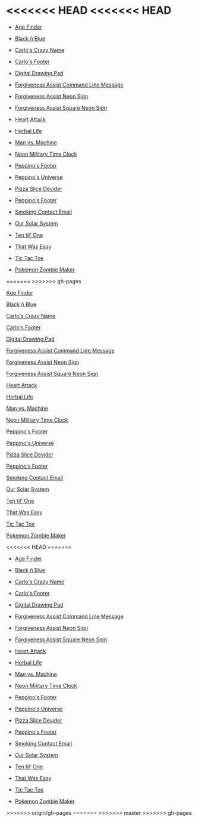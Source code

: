 <<<<<<< HEAD
<<<<<<< HEAD
=======
<doctype html=""><title>CM85 Codepens</title> 

- [Age Finder](https://cm85.github.io/Codepen/age-finder/)  

- [Black ñ Blue](https://cm85.github.io/Codepen/black-n-blue/)  

- [Carlo's Crazy Name](https://cm85.github.io/Codepen/carlo-s-crazy-name/)  

- [Carlo's Footer](https://cm85.github.io/Codepen/carlo-s-footer/)  

- [Digital Drawing Pad](https://cm85.github.io/Codepen/digital-drawing-pad/)  

- [Forgiveness Assist Command Line Message](https://cm85.github.io/Codepen/forgiveness-assist-command-line-message/)  

- [Forgiveness Assist Neon Sign](https://cm85.github.io/Codepen/forgiveness-assist-neon-sign/)  

- [Forgiveness Assist Square Neon Sign](https://cm85.github.io/Codepen/forgiveness-assist-square-neon-sign/)  

- [Heart Attack](https://cm85.github.io/Codepen/heart-attack/)  

- [Herbal Life](https://cm85.github.io/Codepen/herbal-life/)  

- [Man vs. Machine](https://cm85.github.io/Codepen/man-vs-machine/)  

- [Neon Military Time Clock](https://cm85.github.io/Codepen/neon-o-clock/)  

- [Peppino's Footer](https://cm85.github.io/Codepen/peppino-s-footer/)  

- [Peppino's Universe](https://cm85.github.io/Codepen/peppino-s-universe/)  

- [Pizza Slice Devider](https://cm85.github.io/Codepen/pizza-slice-devider/)  

- [Peppino's Footer](https://cm85.github.io/Codepen/peppino-s-footer/)  

- [Smoking Contact Email](https://cm85.github.io/Codepen/smokin-contact/)  

- [Our Solar System](https://cm85.github.io/Codepen/solar-system/)  

- [Ten til' One](https://cm85.github.io/Codepen/ten-till-one/)  

- [That Was Easy](https://cm85.github.io/Codepen/that-was-easy/)  

- [Tic Tac Toe](https://cm85.github.io/Codepen/tic-tac-toe/)  

- [Pokemon Zombie Maker](https://cm85.github.io/Codepen/zombie-maker/)  

</doctype>
=======
>>>>>>> gh-pages
<DOCTYPE html>
<html>
<head>
<title>CM85 Codepens</title>
</head>
<body>

<a href="https://cm85.github.io/Codepen/age-finder/">Age Finder</a><br>

<a href="https://cm85.github.io/Codepen/black-n-blue/">Black ñ Blue</a><br>

<a href="https://cm85.github.io/Codepen/carlo-s-crazy-name/">Carlo's Crazy Name</a><br>

<a href="https://cm85.github.io/Codepen/carlo-s-footer/">Carlo's Footer</a><br>

<a href="https://cm85.github.io/Codepen/digital-drawing-pad/">Digital Drawing Pad</a><br>

<a href="https://cm85.github.io/Codepen/forgiveness-assist-command-line-message/">Forgiveness Assist Command Line Message</a><br>

<a href="https://cm85.github.io/Codepen/forgiveness-assist-neon-sign/">Forgiveness Assist Neon Sign</a><br>

<a href="https://cm85.github.io/Codepen/forgiveness-assist-square-neon-sign/">Forgiveness Assist Square Neon Sign</a><br>

<a href="https://cm85.github.io/Codepen/heart-attack/">Heart Attack</a><br>

<a href="https://cm85.github.io/Codepen/herbal-life/">Herbal Life</a><br>

<a href="https://cm85.github.io/Codepen/man-vs-machine/">Man vs. Machine</a><br>

<a href="https://cm85.github.io/Codepen/neon-o-clock/">Neon Military Time Clock</a><br>

<a href="https://cm85.github.io/Codepen/peppino-s-footer/">Peppino's Footer</a><br>

<a href="https://cm85.github.io/Codepen/peppino-s-universe/">Peppino's Universe</a><br>

<a href="https://cm85.github.io/Codepen/pizza-slice-devider/">Pizza Slice Devider</a><br>

<a href="https://cm85.github.io/Codepen/peppino-s-footer/">Peppino's Footer</a><br>

<a href="https://cm85.github.io/Codepen/smokin-contact/">Smoking Contact Email</a><br>

<a href="https://cm85.github.io/Codepen/solar-system/">Our Solar System</a><br>

<a href="https://cm85.github.io/Codepen/ten-till-one/">Ten til' One</a><br>

<a href="https://cm85.github.io/Codepen/that-was-easy/">That Was Easy</a><br>

<a href="https://cm85.github.io/Codepen/tic-tac-toe/">Tic Tac Toe</a><br>

<a href="https://cm85.github.io/Codepen/zombie-maker/">Pokemon Zombie Maker</a><br>




</body>
</html>
<<<<<<< HEAD
=======
<doctype html=""><title>CM85 Codepens</title> 

- [Age Finder](https://cm85.github.io/Codepen/age-finder/)  

- [Black ñ Blue](https://cm85.github.io/Codepen/black-n-blue/)  

- [Carlo's Crazy Name](https://cm85.github.io/Codepen/carlo-s-crazy-name/)  

- [Carlo's Footer](https://cm85.github.io/Codepen/carlo-s-footer/)  

- [Digital Drawing Pad](https://cm85.github.io/Codepen/digital-drawing-pad/)  

- [Forgiveness Assist Command Line Message](https://cm85.github.io/Codepen/forgiveness-assist-command-line-message/)  

- [Forgiveness Assist Neon Sign](https://cm85.github.io/Codepen/forgiveness-assist-neon-sign/)  

- [Forgiveness Assist Square Neon Sign](https://cm85.github.io/Codepen/forgiveness-assist-square-neon-sign/)  

- [Heart Attack](https://cm85.github.io/Codepen/heart-attack/)  

- [Herbal Life](https://cm85.github.io/Codepen/herbal-life/)  

- [Man vs. Machine](https://cm85.github.io/Codepen/man-vs-machine/)  

- [Neon Military Time Clock](https://cm85.github.io/Codepen/neon-o-clock/)  

- [Peppino's Footer](https://cm85.github.io/Codepen/peppino-s-footer/)  

- [Peppino's Universe](https://cm85.github.io/Codepen/peppino-s-universe/)  

- [Pizza Slice Devider](https://cm85.github.io/Codepen/pizza-slice-devider/)  

- [Peppino's Footer](https://cm85.github.io/Codepen/peppino-s-footer/)  

- [Smoking Contact Email](https://cm85.github.io/Codepen/smokin-contact/)  

- [Our Solar System](https://cm85.github.io/Codepen/solar-system/)  

- [Ten til' One](https://cm85.github.io/Codepen/ten-till-one/)  

- [That Was Easy](https://cm85.github.io/Codepen/that-was-easy/)  

- [Tic Tac Toe](https://cm85.github.io/Codepen/tic-tac-toe/)  

- [Pokemon Zombie Maker](https://cm85.github.io/Codepen/zombie-maker/)  

</doctype>
>>>>>>> origin/gh-pages
=======
>>>>>>> master
>>>>>>> gh-pages
